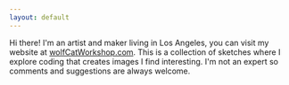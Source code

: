 ```yaml
---
layout: default
---
```


Hi there! I'm an artist and maker living in Los Angeles, you can visit my website at [wolfCatWorkshop.com](https://wolfcatworkshop.com). This is a collection of sketches where I explore coding that creates images I find interesting. I'm not an expert so comments and suggestions are always welcome. 


